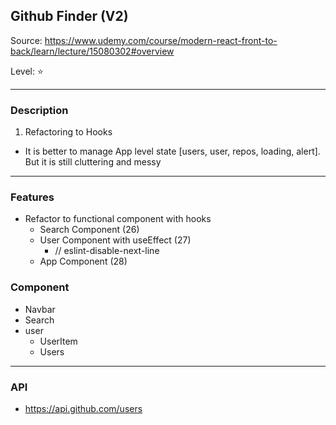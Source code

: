 ## Github Finder (V2)

Source: https://www.udemy.com/course/modern-react-front-to-back/learn/lecture/15080302#overview

Level: ⭐️

---

### Description

1. Refactoring to Hooks

- It is better to manage App level state [users, user, repos, loading, alert]. But it is still cluttering and messy

---

### Features

- Refactor to functional component with hooks
  - Search Component (26)
  - User Component with useEffect (27)
    - // eslint-disable-next-line
  - App Component (28)

### Component

- Navbar
- Search
- user
  - UserItem
  - Users

---

### API

- https://api.github.com/users
